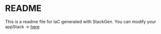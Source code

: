 # README
This is a readme file for IaC generated with StackGen.
You can modify your appStack -> [here](http://main.dev.stackgen.com/appstacks/f709d8b0-bc82-4d9e-8291-6b3a47e37c44)

